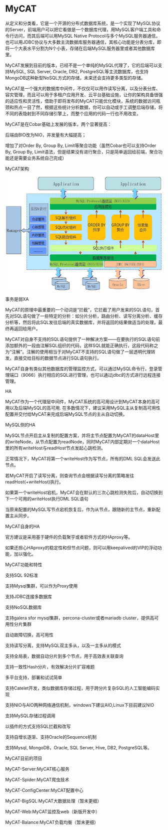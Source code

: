 # MyCAT

从定义和分类看，它是一个开源的分布式数据库系统，是一个实现了MySQL协议的Server，前端用户可以把它看做是一个数据库代理，用MySQL客户端工具和命令行访问，而其后端可以用MySQL Native Protocol与多个MySQL服务器通信，也可以用JDBC协议与大多数主流数据库服务器通信，其核心功能是分表分库，即将一个大表水平分割为N个小表，存储在后端MySQL服务器里或者其他数据库里。

MyCAT发展到目前的版本，已经不是一个单纯的MySQL代理了，它的后端可以支持MySQL, SQL Server, Oracle, DB2, PostgreSQL等主流数据库，也支持MongoDB这种新型NoSQL方式的存储，未来还会支持更多类型的存储。

MyCAT是一个强大的数据库中间件，不仅仅可以用作读写分离，以及分表分库、容灾管理，而且可以用于多租户应用开发、云平台基础设施，让你的架构具备很强的适应性和灵活性，借助于即将发布的MyCAT只能优化模块，系统的数据访问瓶颈和热点一目了然，根据这些统计分析数据，你可以自动或手工调整后端存储，将不同的表隐射到不同存储引擎上，而整个应用的代码一行也不用改变。

MyCAT是在Cobar基础上发展的版本，两个显著提高：

后端由BIO改为NIO，并发量有大幅提高；

增加了对Order By, Group By, Limit等聚合功能（虽然Cobar也可以支持Order By, Group By, Limit语法，但是结果没有进行聚合，只是简单返回给前端，聚合功能还是需要业务系统自己完成）

MyCAT架构

![](/mycat.png)

事务是弱XA

MyCAT的原理中最重要的一个动词是“拦截”，它拦截了用户发来的SQL语句，首先对SQL语句做了一些特定的分析：如分片分析，路由分析、读写分离分析、缓存分析等，然后将此SQL发往后端的真实数据库，并将返回的结果做适当的处理，最终再返回给用户。

MyCAT对自身不支持的SQL语句提供了一种解决方案——在要执行的SQL语句前添加额外的一段由注解SQL组织的代码，这样SQL就能正确执行，这段代码称之为“注解”。注解的使用相当于对MyCAT不支持的SQL语句做了一层透明代理转发，直接交给目标的数据节点进行SQL语句执行。

MyCAT自身有类似其他数据库的管理监控方式，可以通过MySQL命令行，登录管理端口（9066）执行相应的SQL进行管理，也可以通过jdbc的方式进行远程连接管理。

HA

MyCAT作为一个代理层中间件，MyCAT系统的高可用设计到MyCAT本身的高可用以及后端MySQL的高可用. 在多数情况下，建议采用MySQL主从复制高可用性配置并交付给MyCAT来完成后端MySQL节点的主从自动切换。

MySQL侧的HA

MySQL节点开启主从复制的配置方案，并将主节点配置为MyCAT的dataHost里的writeNode，从节点配置为readNode，同时MyCAT内部定期对一个dataHost里的所有writeHost与readHost节点发起心跳检测。

正常情况下，MyCAT将第一个writeHost作为写节点，所有的DML SQL会发送此节点。

若MyCAT开启了读写分离，则查询节点会根据读写分离的策略发往readHost\(+writeHost\)执行。

如果第一个writeHost宕机，MyCAT会在默认的三次心跳检测失败后，自动切换到下一个可用的writeHost执行DML SQL语句

当原来配置的MySQL写节点宕机恢复后，作为从节点，跟随新的主节点，重新配置主从同步。

MyCAT自身的HA

官方建议是采用基于硬件的负载聚亨或者软件方式的HAproxy等。

如果还担心HAproxy的稳定性和但节点问题，则可以用keepalived的VIP的浮动功能，加以强化。

MyCAT功能和特性

支持SQL 92标准

支持Mysql集群，可以作为Proxy使用

支持JDBC连接多数据库

支持NoSQL数据库

支持galera sfor mysql集群，percona-cluster或者mariadb cluster，提供高可用性分片集群

自动故障切换，高可用性

支持读写分离，支持MySQL双主多从，以及一主多从的模式

支持全局表，数据自动分片到多个节点，用于高效表关联查询

支持一致性Hash分片，有效解决分片扩容难题

多平台支持，部署和试试简单

支持Catelet开发，类似数据库存储过程，用于跨分片复杂SQL的人工智能编码实现

支持NIO与AIO两种网络通信机制，windows下建议AIO,Linux下目前建议NIO

支持MySQL存储过程调用

以插件的方式支持SQL拦截和改写

支持自增长逐渐、支持Oracle的Sequence机制

支持Mysql, MongoDB，Oracle, SQL Server, Hive, DB2, PostgreSQL等。

MyCAT目前的项目

MyCAT-Server:MyCAT核心服务

MyCAT-Spider:MyCAT爬虫技术

MyCAT-ConfigCenter:MyCAT配置中心

MyCAT-BigSQL:MyCAT大数据处理（暂未更细）

MyCAT-Web:MyCAT监控及web（新版开发中）

MyCAT-Balance:MyCAT负载均衡（暂未更细）

